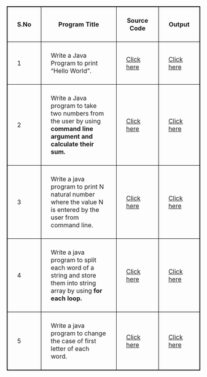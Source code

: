 <!DOCTYPE html>
<html>
 <head>
<style>
table{
  margin:20px;
}
  table,th,td{
    border:1px solid black;
    border-collapse:collapse;
  
  }
th,td{
    padding:25px;
  
  }
tr:nth-child(odd){

}
tr:nth-child(even){

}
h1{
   font-style:bold;
   text-align:center;
   }
  

</style>
  <title>Work</title>
</head>
<body>
    <marquee>
        <h1>Java  Work</h1></marquee>
<center>



<table>
<tr>
<th>S.No</th>
<th>Program Title</th>
<th>Source Code</th>
<th>Output</th>
</tr>
 <tr>
 
 
   <td>1</td>
<td>Write a Java Program to print “Hello World”. 
     </td>
<td><a href="./Sourcecode/pro1.txt">Click here</a></td>
<td><a href="./output/op1.png">Click here</a></td>
</tr>
 
 
  <td>2</td>
<td>Write a Java program to take two numbers from the user by using <b>command line argument<b> and calculate their sum. 
     </td>
<td><a href="./Sourcecode/pro2.txt">Click here</a></td>
<td><a href="./output/op2.png">Click here</a></td>
</tr>


 <td>3</td>
<td>Write a java program to print N natural number where the value N is entered by the user from command line.</td>
<td><a href="./Sourcecode/pro3.txt">Click here</a></td>
<td><a href="./output/op3.png">Click here</a></td>
</tr>


 <td>4</td>
<td>Write a java program to split each word of a string and store them into string array by using <b>for each loop<b>.</td>
<td><a href="./Sourcecode/pro4.txt">Click here</a></td>
<td><a href="./output/op4.png">Click here</a></td>
</tr>


 <td>5</td>
<td>Write a java program to change the case of first letter of each word.</td>
<td><a href="./Sourcecode/pro5.txt">Click here</a></td>
<td><a href="./output/op5.png">Click here</a></td>
</tr>
</tr>


</table>
</body>
</html>

